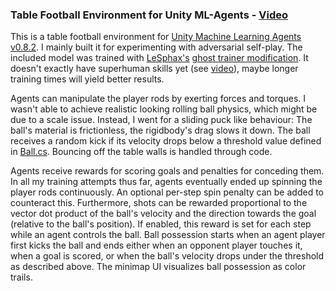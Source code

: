 ### Table Football Environment for Unity ML-Agents - [Video](https://www.youtube.com/watch?v=_H11-7eXIko)

This is a table football environment for [Unity Machine Learning Agents](https://github.com/Unity-Technologies/ml-agents) [v0.8.2](https://github.com/Unity-Technologies/ml-agents/releases/tag/0.8.2). I mainly built it for experimenting with adversarial self-play. The included model was trained with [LeSphax's](https://github.com/LeSphax) [ghost trainer modification](https://github.com/Unity-Technologies/ml-agents/pull/1975). It doesn't exactly have superhuman skills yet (see [video](https://www.youtube.com/watch?v=_H11-7eXIko)), maybe longer training times will yield better results.

Agents can manipulate the player rods by exerting forces and torques. I wasn't able to achieve realistic looking rolling ball physics, which might be due to a scale issue. Instead, I went for a sliding puck like behaviour: The ball's material is frictionless, the rigidbody's drag slows it down. The ball receives a random kick if its velocity drops below a threshold value defined in [Ball.cs](https://github.com/mbaske/ml-table-football/blob/master/Assets/Football/Scripts/Ball.cs). Bouncing off the table walls is handled through code.

Agents receive rewards for scoring goals and penalties for conceding them. In all my training attempts thus far, agents eventually ended up spinning the player rods continuously. An optional per-step spin penalty can be added to counteract this. Furthermore, shots can be rewarded proportional to the vector dot product of the ball's velocity and the direction towards the goal (relative to the ball's position). If enabled, this reward is set for each step while an agent controls the ball. Ball possession starts when an agent player first kicks the ball and ends either when an opponent player touches it, when a goal is scored, or when the ball's velocity drops under the threshold as described above. The minimap UI visualizes ball possession as color trails.

